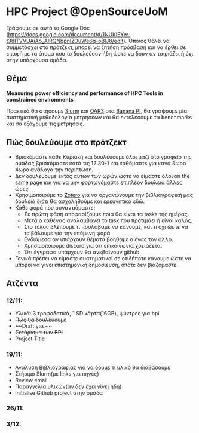 # HPC Project @OpenSourceUoM
Γράφουμε σε αυτό το Google Doc (https://docs.google.com/document/d/1NUKlEYw-t38lTVVUAiAo_AlRQNbpnlZOuWe6q-oBlJ8/edit). Όποιος θέλει να συμμετάσχει στο πρότζεκτ, μπορεί να ζητήση πρόσβαση και να έρθει σε επαφή με τα άτομα που το δουλεύουν ήδη ώστε να δουν αν ταιριάζει ή όχι στην υπάρχουσα ομάδα.
## Θέμα
**Measuring power efficiency and performance of HPC Tools in constrained environments**

Πρακτικά θα στήσουμε [Slurm](https://slurm.schedmd.com/gres.html) και [OAR3](https://oar-3.readthedocs.io/en/latest/) στα [Banana PI](https://www.banana-pi.org/), θα γράψουμε μία συστηματική μεθοδολογία μετρήσεων και θα εκτελέσουμε τα benchmarks και θα εξάγουμε τις μετρήσεις.

## Πώς δουλεύουμε στο πρότζεκτ
- Βρισκόμαστε κάθε Κυριακή και δουλεύουμε όλοι μαζί στο γραφείο της ομάδας,βρισκόμαστε κατά τις 12.30-1 και καθόμαστε για κανά 3ωρο 4ωρο ανάλογα την περίπτωση.
- Δεν δουλεύουμε εκτός αυτών των ωρών ώστε να είμαστε όλοι on the same page και για να μην φορτωνόμαστε επιπλέον δουλειά άλλες ώρες
- Χρησιμοποιούμε το [Zotero](https://www.zotero.org/) για να οργανώνουμε την βιβλιογραφική μας δουλειά διότι θα ασχοληθούμε και ερευνητικά εδώ.
- Κάθε φορά που συναντιόμαστε:
	+ Σε πρώτη φάση αποφασίζουμε ποια θα είναι τα tasks της ημέρας.
	+ Μετά ο καθένας αναλαμβάνει το task που προτιμάει ή είναι καλός.
	+ Στο τέλος βλέπουμε τι προλάβαμε να κάνουμε, και τι όχι ώστε να το βάλουμε για την επόμενη φορά
	+ Ενδιάμεσα αν υπάρχουν θέματα βοηθάμε ο ένας τον άλλο.
	+ Χρησιμοποιούμε discord για ότι επικοινωνία χρειάζεται
	+ Ότι έγγραφα υπάρχουν θα ανεβαίνουν github
- Γενικά πρέπει να είμαστε συστηματικοί σε οτιδήποτε κάνουμε ώστε να μπορεί να γίνει επιστημονική δημοσίευση, οπότε δεν βιαζόμαστε.

## Ατζέντα

### 12/11:
- Υλικά: 3 τροφοδοτικά, 1 SD κάρτα(16GB), ψύκτρες για bpi
- ~~Πώς θα δουλεύουμε~~
- ~~Draft για ~~
- ~~Σετάρισμα των BPI~~
- ~~Project Title~~

### 19/11:
- Ανάλυση Βιβλιογραφίας για να δούμε τι υλικό θα διαβάσουμε
- Στήσιμο Slurm(με links για πηγές)
- Review email
- Παραγγελία υλικών(αν δεν έχει γίνει ήδη)
- Initialise Github project στην ομάδα

### 26/11:

### 3/12:



